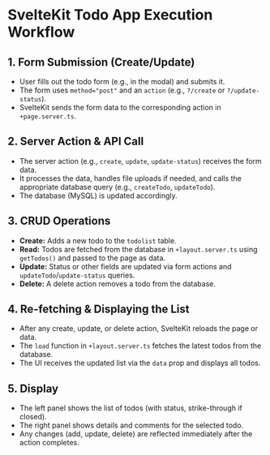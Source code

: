 # SvelteKit Todo App Execution Workflow

## 1. Form Submission (Create/Update)
- User fills out the todo form (e.g., in the modal) and submits it.
- The form uses `method="post"` and an `action` (e.g., `?/create` or `?/update-status`).
- SvelteKit sends the form data to the corresponding action in `+page.server.ts`.

## 2. Server Action & API Call
- The server action (e.g., `create`, `update`, `update-status`) receives the form data.
- It processes the data, handles file uploads if needed, and calls the appropriate database query (e.g., `createTodo`, `updateTodo`).
- The database (MySQL) is updated accordingly.

## 3. CRUD Operations
- **Create:** Adds a new todo to the `todolist` table.
- **Read:** Todos are fetched from the database in `+layout.server.ts` using `getTodos()` and passed to the page as data.
- **Update:** Status or other fields are updated via form actions and `updateTodo`/`update-status` queries.
- **Delete:** A delete action removes a todo from the database.

## 4. Re-fetching & Displaying the List
- After any create, update, or delete action, SvelteKit reloads the page or data.
- The `load` function in `+layout.server.ts` fetches the latest todos from the database.
- The UI receives the updated list via the `data` prop and displays all todos.

## 5. Display
- The left panel shows the list of todos (with status, strike-through if closed).
- The right panel shows details and comments for the selected todo.
- Any changes (add, update, delete) are reflected immediately after the action completes.

